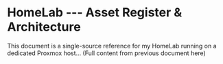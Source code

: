 # HomeLab --- Asset Register & Architecture

This document is a single-source reference for my HomeLab running on a
dedicated Proxmox host... (Full content from previous document here)
